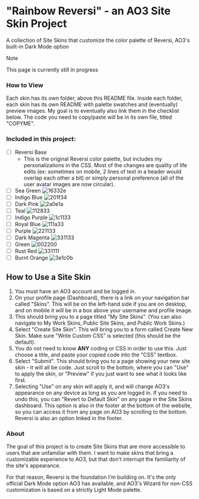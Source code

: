 # "Rainbow Reversi" - an AO3 Site Skin Project
A collection of Site Skins that customize the color palette of Reversi, AO3's built-in Dark Mode option
> [!NOTE]
> This page is currently still in progress

### How to View
Each skin has its own folder, above this README file. Inside each folder, each skin has its own README with palette swatches and (eventually) preview images. My goal is to eventually also link them in the checklist below. The code you need to copy/paste will be in its own file, titled "COPYME".

### Included in this project:
- [ ] Reversi Base
    - This is the original Reversi color palette, but includes my personalizations in the CSS. Most of the changes are quality of life edits (ex: sometimes on mobile, 2 lines of text in a header would overlap each other a bit) or simply personal preference (all of the user avatar images are now circular).
- [ ] Sea Green ![16332e](https://readme-swatches.vercel.app/16332e?style=round)
- [ ] Indigo Blue ![201f34](https://readme-swatches.vercel.app/201f34?style=round)
- [ ] Dark Pink ![2a0e1a](https://readme-swatches.vercel.app/2a0e1a?style=round)
- [ ] Teal ![112833](https://readme-swatches.vercel.app/112833?style=round)
- [ ] Indigo Purple ![1c1133](https://readme-swatches.vercel.app/1c1133?style=round)
- [ ] Royal Blue ![111a33](https://readme-swatches.vercel.app/111a33?style=round)
- [ ] Purple ![221133](https://readme-swatches.vercel.app/221133?style=round)
- [ ] Dark Magenta ![331133](https://readme-swatches.vercel.app/331133?style=round)
- [ ] Green ![002200](https://readme-swatches.vercel.app/002200?style=round)
- [ ] Rust Red ![331111](https://readme-swatches.vercel.app/331111?style=round)
- [ ] Burnt Orange ![3e1c0b](https://readme-swatches.vercel.app/3e1c0b?style=round)

## How to Use a Site Skin
1. You must have an AO3 account and be logged in.
2. On your profile page (Dashboard), there is a link on your navigation bar called "Skins". This will be on the left-hand side if you are on desktop, and on mobile it will be in a box above your username and profile image.
3. This should bring you to a page titled "My Site Skins". (You can also navigate to My Work Skins, Public Site Skins, and Public Work Skins.)
4. Select "Create Site Skin". This will bring you to a form called Create New Skin. Make sure "Write Custom CSS" is selected (this should be the default).
5. You do not need to know **ANY** coding or CSS in order to use this. Just choose a title, and paste your copied code into the "CSS" textbox.
6. Select "Submit". This should bring you to a page showing your new site skin - it will all be code. Just scroll to the bottom, where you can "Use" to apply the skin, or "Preview" if you just want to see what it looks like first.
7. Selecting "Use" on any skin will apply it, and will change AO3's appearance on any device as long as you are logged in. If you need to undo this, you can "Revert to Default Skin" on any page in the Site Skins dashboard. This option is also in the footer at the bottom of the website, so you can access it from any page on AO3 by scrolling to the bottom. Reversi is also an option linked in the footer.

### About
  The goal of this project is to create Site Skins that are more accessible to users that are unfamiliar with them. I want to make skins that bring a customizable experience to AO3, but that don't interrupt the familiarity of the site's appearance. </br>
  
  For that reason, Reversi is the foundation I'm building on. It's the only official Dark Mode option AO3 has available, and AO3's Wizard for non-CSS customization is based on a strictly Light Mode palette.
